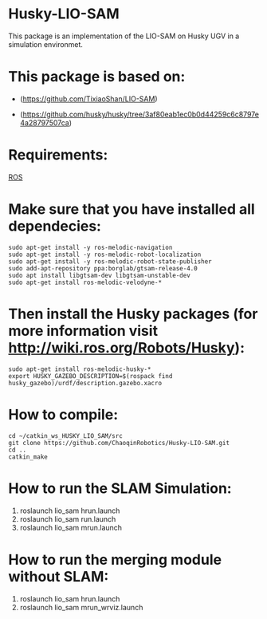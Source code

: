 # Husky-LIO-SAM
This package is an implementation of the LIO-SAM on Husky UGV in a simulation environmet.

This package is based on:
=========================
  - (https://github.com/TixiaoShan/LIO-SAM)
  
  - (https://github.com/husky/husky/tree/3af80eab1ec0b0d44259c6c8797e4a28797507ca)


Requirements:
============
[ROS](http://wiki.ros.org/melodic/Installation/Ubuntu)


Make sure that you have installed all dependecies:
==================================================

```
sudo apt-get install -y ros-melodic-navigation
sudo apt-get install -y ros-melodic-robot-localization
sudo apt-get install -y ros-melodic-robot-state-publisher
sudo add-apt-repository ppa:borglab/gtsam-release-4.0
sudo apt install libgtsam-dev libgtsam-unstable-dev
sudo apt-get install ros-melodic-velodyne-*
```

Then install the Husky packages (for more information visit http://wiki.ros.org/Robots/Husky):
==============================================================================================

```
sudo apt-get install ros-melodic-husky-*
export HUSKY_GAZEBO_DESCRIPTION=$(rospack find husky_gazebo)/urdf/description.gazebo.xacro
```
  

How to compile:
===============

```
cd ~/catkin_ws_HUSKY_LIO_SAM/src
git clone https://github.com/ChaoqinRobotics/Husky-LIO-SAM.git
cd ..
catkin_make
```

How to run the SLAM Simulation:
===============================
1. roslaunch lio_sam hrun.launch
2. roslaunch lio_sam run.launch
3. roslaunch lio_sam mrun.launch



How to run the merging module without SLAM:
===========================================
1. roslaunch lio_sam hrun.launch
2. roslaunch lio_sam mrun_wrviz.launch
